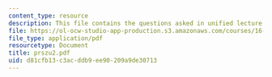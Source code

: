 ```yaml
---
content_type: resource
description: This file contains the questions asked in unified lecture.
file: https://ol-ocw-studio-app-production.s3.amazonaws.com/courses/16-01-unified-engineering-i-ii-iii-iv-fall-2005-spring-2006/d81cfb13c3acddb9ee90209a9de30713_prszu2.pdf
file_type: application/pdf
resourcetype: Document
title: prszu2.pdf
uid: d81cfb13-c3ac-ddb9-ee90-209a9de30713
---
```

